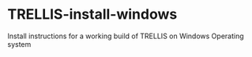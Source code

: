 # TRELLIS-install-windows
Install instructions for a working build of TRELLIS on Windows Operating system

